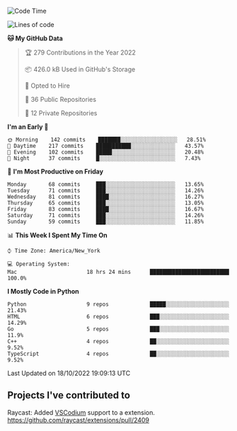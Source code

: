 <!--START_SECTION:waka-->
![Code Time](http://img.shields.io/badge/Code%20Time-171%20hrs%2023%20mins-blue)

![Lines of code](https://img.shields.io/badge/From%20Hello%20World%20I%27ve%20Written-2%20Million%20lines%20of%20code-blue)

**🐱 My GitHub Data** 

> 🏆 279 Contributions in the Year 2022
 > 
> 📦 426.0 kB Used in GitHub's Storage 
 > 
> 💼 Opted to Hire
 > 
> 📜 36 Public Repositories 
 > 
> 🔑 12 Private Repositories  
 > 
**I'm an Early 🐤** 

```text
🌞 Morning    142 commits    ███████░░░░░░░░░░░░░░░░░░   28.51% 
🌆 Daytime    217 commits    ███████████░░░░░░░░░░░░░░   43.57% 
🌃 Evening    102 commits    █████░░░░░░░░░░░░░░░░░░░░   20.48% 
🌙 Night      37 commits     █░░░░░░░░░░░░░░░░░░░░░░░░   7.43%

```
📅 **I'm Most Productive on Friday** 

```text
Monday       68 commits     ███░░░░░░░░░░░░░░░░░░░░░░   13.65% 
Tuesday      71 commits     ███░░░░░░░░░░░░░░░░░░░░░░   14.26% 
Wednesday    81 commits     ████░░░░░░░░░░░░░░░░░░░░░   16.27% 
Thursday     65 commits     ███░░░░░░░░░░░░░░░░░░░░░░   13.05% 
Friday       83 commits     ████░░░░░░░░░░░░░░░░░░░░░   16.67% 
Saturday     71 commits     ███░░░░░░░░░░░░░░░░░░░░░░   14.26% 
Sunday       59 commits     ███░░░░░░░░░░░░░░░░░░░░░░   11.85%

```


📊 **This Week I Spent My Time On** 

```text
⌚︎ Time Zone: America/New_York

💻 Operating System: 
Mac                      18 hrs 24 mins      █████████████████████████   100.0%

```

**I Mostly Code in Python** 

```text
Python                   9 repos             █████░░░░░░░░░░░░░░░░░░░░   21.43% 
HTML                     6 repos             ███░░░░░░░░░░░░░░░░░░░░░░   14.29% 
Go                       5 repos             ███░░░░░░░░░░░░░░░░░░░░░░   11.9% 
C++                      4 repos             ██░░░░░░░░░░░░░░░░░░░░░░░   9.52% 
TypeScript               4 repos             ██░░░░░░░░░░░░░░░░░░░░░░░   9.52%

```



 Last Updated on 18/10/2022 19:09:13 UTC
<!--END_SECTION:waka-->

## Projects I've contributed to
Raycast: Added [VSCodium](https://github.com/VSCodium/vscodium) support to a extension. https://github.com/raycast/extensions/pull/2409
